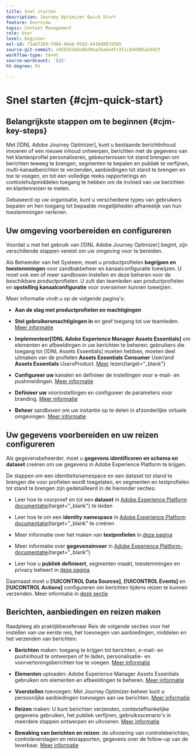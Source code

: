 ```yaml
---
title: Snel starten
description: Journey Optimizer Quick Start
feature: Overview
topic: Content Management
role: User
level: Beginner
exl-id: 71ab7369-fd84-46eb-95d2-941bd887d565
source-git-commit: c6592d16dc8bd9ea2bada4fc351c844985a1042f
workflow-type: tm+mt
source-wordcount: '522'
ht-degree: 5%

---
```


# Snel starten {#cjm-quick-start}

## Belangrijkste stappen om te beginnen {#cjm-key-steps}

Met [!DNL Adobe Journey Optimizer], kunt u bestaande berichtinhoud invoeren of een nieuwe inhoud ontwerpen, berichten met de gegevens van het klantenprofiel personaliseren, gebeurtenissen tot stand brengen om berichten teweeg te brengen, segmenten te bepalen en publiek te verfijnen, multi-kanaalberichten te verzenden, aanbiedingen tot stand te brengen en toe te voegen, en tot een volledige reeks rapporterings en controlehulpmiddelen toegang te hebben om de invloed van uw berichten en klantenreizen te meten.

Gebaseerd op uw organisatie, kunt u verscheidene types van gebruikers bepalen en hen toegang tot bepaalde mogelijkheden afhankelijk van hun toestemmingen verlenen.

## Uw omgeving voorbereiden en configureren

Voordat u met het gebruik van [!DNL Adobe Journey Optimizer] begint, zijn verschillende stappen vereist om uw omgeving voor te bereiden.

Als Beheerder van het Systeem, moet u productprofielen **begrijpen en toestemmingen** voor zandbakbeheer en kanaalconfiguratie toewijzen. U moet ook een of meer sandboxen instellen en deze beheren voor de beschikbare productprofielen.
U zult dan teamleden aan productprofielen en **opstelling kanaalconfiguratie** voor overseinen kunnen toewijzen.

Meer informatie vindt u op de volgende pagina&#39;s:

* **Aan de slag met productprofielen en machtigingen**

* **Stel gebruikersmachtigingen in** en geef toegang tot uw teamleden. [Meer informatie](../using/administration/permissions.md)

* **Implementeer[!DNL Adobe Experience Manager Assets Essentials]** om elementen en afbeeldingen in uw berichten te beheren: gebruikers die toegang tot  [!DNL Assets Essentials] moeten hebben, moeten deel uitmaken van de profielen  **Assets Essentials Consumer** User/and  **Assets Essentials** UsersProduct. [Meer](https://experienceleague.adobe.com/docs/experience-manager-assets-essentials/help/deploy-administer.html) lezen{target=&quot;_blank&quot;}

* **Configureer uw** kanalen en definieer de instellingen voor e-mail- en pushmeldingen. [Meer informatie](../using/configuration/get-started-configuration.md)

* **Definieer uw** voorinstellingen en configureer de parameters voor branding. [Meer informatie](../using/configuration/message-presets.md)

* **Beheer** sandboxen om uw instantie op te delen in afzonderlijke virtuele omgevingen. [Meer informatie](../using/administration/sandboxes.md)


## Uw gegevens voorbereiden en uw reizen configureren

Als gegevensbeheerder, moet u **gegevens identificeren en schema en dataset** creëren om uw gegevens in Adobe Experience Platform te krijgen.

De stappen om een identiteitsnamespace en een dataset tot stand te brengen die voor profielen wordt toegelaten, en segmenten en testprofielen tot stand te brengen zijn gedetailleerd in de hieronder secties:

* Leer hoe te voorproef en tot een **dataset** in [Adobe Experience Platform documentatie](https://experienceleague.adobe.com/docs/experience-platform/catalog/datasets/user-guide.html?lang=nl){target=&quot;_blank&quot;} te leiden

* Leer hoe te om een **identity namespace** in [Adobe Experience Platform documentatie](https://experienceleague.adobe.com/docs/experience-platform/identity/namespaces.html#manage-namespaces){target=&quot;_blank&quot; te creëren

* Meer informatie over het maken van **testprofielen** in [deze pagina](../using/building-journeys/creating-test-profiles.md)

* Meer informatie over **gegevensinvoer** in [Adobe Experience Platform-documentatie](https://experienceleague.adobe.com/docs/experience-platform/ingestion/home.html){target=&quot;_blank&quot;}

* Leer hoe u **publiek definieert**, segmenten maakt, toestemmingen en privacy beheert in [deze pagina](../using/segment/about-segments.md)

Daarnaast moet u **[!UICONTROL Data Sources]**, **[!UICONTROL Events]** en **[!UICONTROL Actions]** configureren om berichten tijdens reizen te kunnen verzenden. Meer informatie in [deze sectie](../using/configuration/about-data-sources-events-actions.md)

## Berichten, aanbiedingen en reizen maken

Raadpleeg als praktijkbeoefenaar Reis de volgende secties voor het instellen van uw eerste reis, het toevoegen van aanbiedingen, middelen en het verzenden van berichten:

* **Berichten** maken: toegang te krijgen tot berichten, e-mail- en pushinhoud te ontwerpen of te laden, personalisatie- en voorvertoningsberichten toe te voegen. [Meer informatie](create-message.md)

* **Elementen** uploaden: Adobe Experience Manager Assets Essentials gebruiken om elementen en afbeeldingen te beheren. [Meer informatie](assets-essentials.md)

* **Voorstellen** toevoegen: Met Journey Optimizer-beheer kunt u persoonlijke aanbiedingen toevoegen aan uw berichten. [Meer informatie](../using/offers/get-started/starting-offer-decisioning.md)

* **Reizen** maken: U kunt berichten verzenden, contextafhankelijke gegevens gebruiken, het publiek verfijnen, gebruiksscenario&#39;s in meerdere stappen ontwerpen en uitvoeren. [Meer informatie](building-journeys/journey.md)

* **Bewaking van berichten en reizen**: de uitvoering van controleberichten, controleverslagen en reisrapporten, gegevens over de follow-up van de leverbaar. [Meer informatie](message-monitoring.md)
